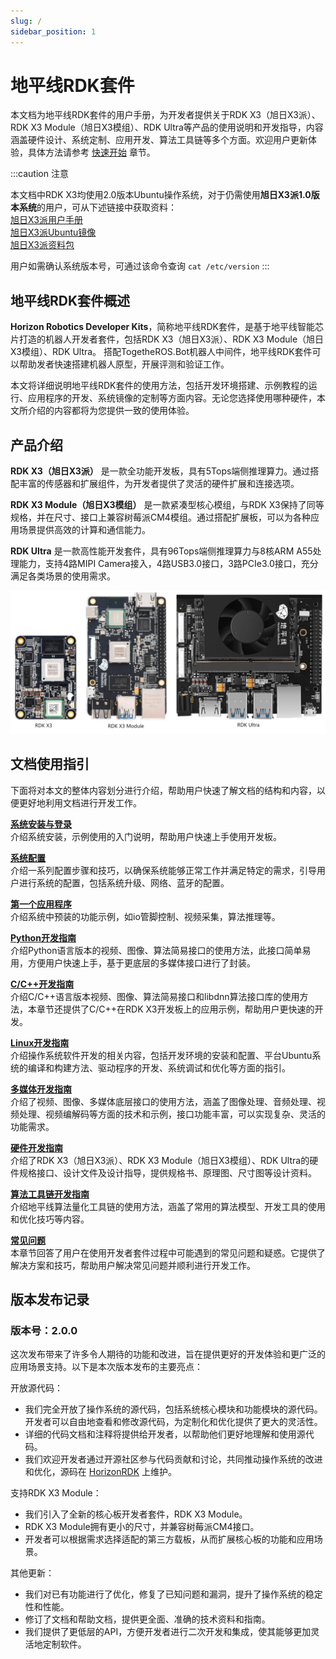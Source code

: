 ```yaml
---
slug: /
sidebar_position: 1
---
```


# 地平线RDK套件

本文档为地平线RDK套件的用户手册，为开发者提供关于RDK X3（旭日X3派）、RDK X3 Module（旭日X3模组）、RDK Ultra等产品的使用说明和开发指导，内容涵盖硬件设计、系统定制、应用开发、算法工具链等多个方面。欢迎用户更新体验，具体方法请参考 [快速开始](/category/installation) 章节。

:::caution 注意

本文档中RDK X3均使用2.0版本Ubuntu操作系统，对于仍需使用**旭日X3派1.0版本系统**的用户，可从下述链接中获取资料：<br/>
   [旭日X3派用户手册](https://developer.horizon.ai/api/v1/fileData/documents_pi/index.html)<br/>
   [旭日X3派Ubuntu镜像](https://pan.horizon.ai/index.php/s/xtGGeQ25HEFXXWb)<br/>
   [旭日X3派资料包](https://developer.horizon.ai/api/v1/static/fileData/X3%E6%B4%BE%E8%B5%84%E6%96%99%E5%8C%85_20220711175326.zip)<br/>

 用户如需确认系统版本号，可通过该命令查询 `cat /etc/version`
:::

## 地平线RDK套件概述

**Horizon Robotics Developer Kits**，简称地平线RDK套件，是基于地平线智能芯片打造的机器人开发者套件，包括RDK X3（旭日X3派）、RDK X3 Module（旭日X3模组）、RDK Ultra。
搭配TogetheROS.Bot机器人中间件，地平线RDK套件可以帮助发者快速搭建机器人原型，开展评测和验证工作。

本文将详细说明地平线RDK套件的使用方法，包括开发环境搭建、示例教程的运行、应用程序的开发、系统镜像的定制等方面内容。无论您选择使用哪种硬件，本文所介绍的内容都将为您提供一致的使用体验。

## 产品介绍

**RDK X3（旭日X3派）** 是一款全功能开发板，具有5Tops端侧推理算力。通过搭配丰富的传感器和扩展组件，为开发者提供了灵活的硬件扩展和连接选项。

**RDK X3 Module（旭日X3模组）** 是一款紧凑型核心模组，与RDK X3保持了同等规格，并在尺寸、接口上兼容树莓派CM4模组。通过搭配扩展板，可以为各种应用场景提供高效的计算和通信能力。

**RDK Ultra** 是一款高性能开发套件，具有96Tops端侧推理算力与8核ARM A55处理能力，支持4路MIPI Camera接入，4路USB3.0接口，3路PCIe3.0接口，充分满足各类场景的使用需求。

![image-20230522171439846](../static/img/image-rdk-serials.jpg)


## 文档使用指引

下面将对本文的整体内容划分进行介绍，帮助用户快速了解文档的结构和内容，以便更好地利用文档进行开发工作。

**[系统安装与登录](/category/installation)**  
介绍系统安装，示例使用的入门说明，帮助用户快速上手使用开发板。  

**[系统配置](/category/configuration)**  
介绍一系列配置步骤和技巧，以确保系统能够正常工作并满足特定的需求，引导用户进行系统的配置，包括系统升级、网络、蓝牙的配置。  

**[第一个应用程序](/category/first_application)**  
介绍系统中预装的功能示例，如io管脚控制、视频采集，算法推理等。  

**[Python开发指南](/category/python_development)**  
介绍Python语言版本的视频、图像、算法简易接口的使用方法，此接口简单易用，方便用户快速上手，基于更底层的多媒体接口进行了封装。  

**[C/C++开发指南](/category/clang_development)**  
介绍C/C++语言版本视频、图像、算法简易接口和libdnn算法接口库的使用方法，本章节还提供了C/C++在RDK X3开发板上的应用示例，帮助用户更快速的开发。  

**[Linux开发指南](/category/linux_development)**  
介绍操作系统软件开发的相关内容，包括开发环境的安装和配置、平台Ubuntu系统的编译和构建方法、驱动程序的开发、系统调试和优化等方面的指引。  

**[多媒体开发指南](/category/multimedia_development)**  
介绍了视频、图像、多媒体底层接口的使用方法，涵盖了图像处理、音频处理、视频处理、视频编解码等方面的技术和示例，接口功能丰富，可以实现复杂、灵活的功能需求。

**[硬件开发指南](/category/hardware_development)**  
介绍了RDK X3（旭日X3派）、RDK X3 Module（旭日X3模组）、RDK Ultra的硬件规格接口、设计文件及设计指导，提供规格书、原理图、尺寸图等设计资料。

**[算法工具链开发指南](/category/toolchain_development)**  
介绍地平线算法量化工具链的使用方法，涵盖了常用的算法模型、开发工具的使用和优化技巧等内容。  

**[常见问题](/category/common_questions)**  
本章节回答了用户在使用开发者套件过程中可能遇到的常见问题和疑惑。它提供了解决方案和技巧，帮助用户解决常见问题并顺利进行开发工作。

## 版本发布记录

### 版本号：2.0.0

这次发布带来了许多令人期待的功能和改进，旨在提供更好的开发体验和更广泛的应用场景支持。以下是本次版本发布的主要亮点：

开放源代码：

- 我们完全开放了操作系统的源代码，包括系统核心模块和功能模块的源代码。开发者可以自由地查看和修改源代码，为定制化和优化提供了更大的灵活性。
- 详细的代码文档和注释将提供给开发者，以帮助他们更好地理解和使用源代码。
- 我们欢迎开发者通过开源社区参与代码贡献和讨论，共同推动操作系统的改进和优化，源码在 [HorizonRDK](https://github.com/HorizonRDK) 上维护。

支持RDK X3 Module：

- 我们引入了全新的核心板开发者套件，RDK X3 Module。
- RDK X3 Module拥有更小的尺寸，并兼容树莓派CM4接口。
- 开发者可以根据需求选择适配的第三方载板，从而扩展核心板的功能和应用场景。

其他更新：

- 我们对已有功能进行了优化，修复了已知问题和漏洞，提升了操作系统的稳定性和性能。
- 修订了文档和帮助文档，提供更全面、准确的技术资料和指南。
- 我们提供了更低层的API，方便开发者进行二次开发和集成，使其能够更加灵活地定制软件。